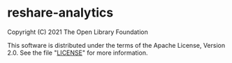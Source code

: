 # reshare-analytics

Copyright (C) 2021 The Open Library Foundation

This software is distributed under the terms of the Apache License,
Version 2.0.  See the file "[LICENSE](LICENSE)" for more information.


